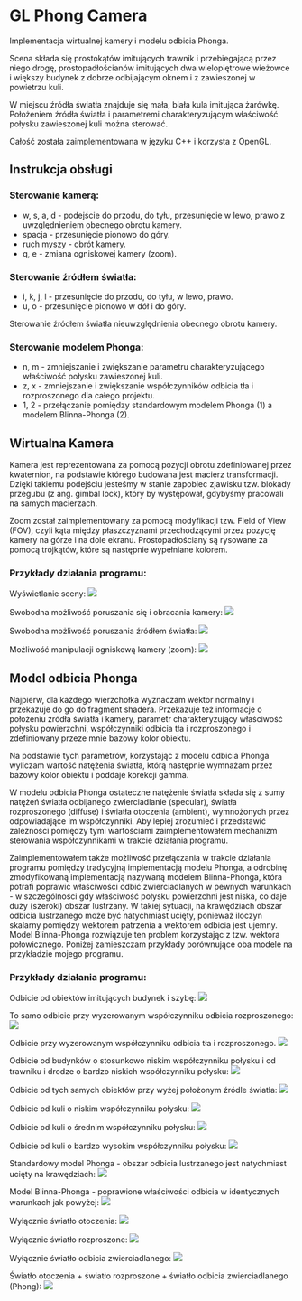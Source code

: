 # GL Phong Camera

Implementacja wirtualnej kamery i modelu odbicia Phonga.

Scena składa się prostokątów imitujących trawnik i przebiegającą przez niego drogę, prostopadłościanów imitujących dwa wielopiętrowe wieżowce i większy budynek z dobrze odbijającym oknem i z zawieszonej w powietrzu kuli.

W miejscu źródła światła znajduje się mała, biała kula imitująca żarówkę. Położeniem źródła światła i parametremi charakteryzującym właściwość połysku zawieszonej kuli można sterować.

Całość została zaimplementowana w języku C++ i korzysta z OpenGL.

## Instrukcja obsługi
### Sterowanie kamerą:
- w, s, a, d - podejście do przodu, do tyłu, przesunięcie w lewo, prawo z uwzględnieniem obecnego obrotu kamery.
- spacja - przesunięcie pionowo do góry.
- ruch myszy - obrót kamery.
- q, e - zmiana ogniskowej kamery (zoom).

### Sterowanie źródłem światła:
- i, k, j, l - przesunięcie do przodu, do tyłu, w lewo, prawo.
- u, o - przesunięcie pionowo w dół i do góry.

Sterowanie źródłem światła nieuwzględnienia obecnego obrotu kamery.


### Sterowanie modelem Phonga:
- n, m - zmniejszanie i zwiększanie parametru charakteryzującego właściwość połysku
zawieszonej kuli.
- z, x - zmniejszanie i zwiększanie współczynników odbicia tła i rozproszonego dla
całego projektu.
- 1, 2 - przełączanie pomiędzy standardowym modelem Phonga (1) a modelem
Blinna-Phonga (2).


## Wirtualna Kamera
Kamera jest reprezentowana za pomocą pozycji obrotu zdefiniowanej przez kwaternion, na podstawie którego budowana jest macierz transformacji. Dzięki takiemu podejściu jesteśmy w stanie zapobiec zjawisku tzw. blokady przegubu (z ang. gimbal lock), który by występował, gdybyśmy pracowali na samych macierzach.

Zoom został zaimplementowany za pomocą modyfikacji tzw. Field of View (FOV), czyli kąta między płaszczyznami przechodzącymi przez pozycję kamery na górze i na dole ekranu. Prostopadłościany są rysowane za pomocą trójkątów, które są następnie wypełniane kolorem.

### Przykłady działania programu:
Wyświetlanie sceny:
![](screenshots/1.png)

Swobodna możliwość poruszania się i obracania kamery:
![](screenshots/2.png)

Swobodna możliwość poruszania źródłem światła:
![](screenshots/3.png)

Możliwość manipulacji ogniskową kamery (zoom):
![](screenshots/4.png)


## Model odbicia Phonga
Najpierw, dla każdego wierzchołka wyznaczam wektor normalny i przekazuje do go do fragment shadera. Przekazuje też informacje o położeniu źródła światła i kamery, parametr charakteryzujący właściwość połysku powierzchni, współczynniki odbicia tła i rozproszonego i zdefiniowany przeze mnie bazowy kolor obiektu.

Na podstawie tych parametrów, korzystając z modelu odbicia Phonga wyliczam wartość natężenia światła, którą następnie wymnażam przez bazowy kolor obiektu i poddaje korekcji gamma.

W modelu odbicia Phonga ostateczne natężenie światła składa się z sumy natężeń światła odbijanego zwierciadlanie (specular), światła rozproszonego (diffuse) i światła otoczenia (ambient), wymnożonych przez odpowiadające im współczynniki. Aby lepiej zrozumieć i przedstawić zależności pomiędzy tymi wartościami zaimplementowałem mechanizm sterowania współczynnikami w trakcie działania programu.

Zaimplementowałem także możliwość przełączania w trakcie działania programu pomiędzy tradycyjną implementacją modelu Phonga, a odrobinę zmodyfikowaną implementacją nazywaną modelem Blinna-Phonga, która potrafi poprawić właściwości odbić zwierciadlanych w pewnych warunkach - w szczególności gdy właściwość połysku powierzchni jest niska, co daje duży (szeroki) obszar lustrzany. W takiej sytuacji, na krawędziach obszar odbicia lustrzanego może być natychmiast ucięty, ponieważ iloczyn skalarny pomiędzy wektorem patrzenia a wektorem odbicia jest ujemny. Model Blinna-Phonga rozwiązuje ten problem korzystając z tzw. wektora połowicznego. Poniżej zamieszczam przykłady porównujące oba modele na przykładzie mojego programu.

### Przykłady działania programu:
Odbicie od obiektów imitujących budynek i szybę:
![](screenshots/5.png)

To samo odbicie przy wyzerowanym współczynniku odbicia rozproszonego:
![](screenshots/6.png)

Odbicie przy wyzerowanym współczynniku odbicia tła i rozproszonego.
![](screenshots/7.png)

Odbicie od budynków o stosunkowo niskim współczynniku połysku i od trawniku i drodze o bardzo niskich współczynniku połysku:
![](screenshots/8.png)

Odbicie od tych samych obiektów przy wyżej położonym źródle światła:
![](screenshots/9.png)

Odbicie od kuli o niskim współczynniku połysku:
![](screenshots/10.png)

Odbicie od kuli o średnim współczynniku połysku:
![](screenshots/11.png)

Odbicie od kuli o bardzo wysokim współczynniku połysku:
![](screenshots/12.png)

Standardowy model Phonga - obszar odbicia lustrzanego jest natychmiast ucięty na krawędziach:
![](screenshots/13.png)

Model Blinna-Phonga - poprawione właściwości odbicia w identycznych warunkach jak powyżej:
![](screenshots/14.png)

Wyłącznie światło otoczenia:
![](screenshots/15.png)

Wyłącznie światło rozproszone:
![](screenshots/16.png)

Wyłącznie światło odbicia zwierciadlanego:
![](screenshots/17.png)

Światło otoczenia + światło rozproszone + światło odbicia zwierciadlanego (Phong):
![](screenshots/18.png)
